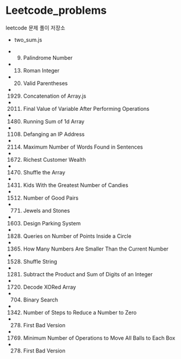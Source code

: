 # Leetcode_problems

leetcode 문제 풀이 저장소

- two_sum.js

- 9. Palindrome Number

- 13. Roman Integer

- 20. Valid Parentheses

- 1929. Concatenation of Array.js

- 2011. Final Value of Variable After Performing Operations

- 1480. Running Sum of 1d Array

- 1108. Defanging an IP Address

- 2114. Maximum Number of Words Found in Sentences

- 1672. Richest Customer Wealth

- 1470. Shuffle the Array

- 1431. Kids With the Greatest Number of Candies

- 1512. Number of Good Pairs

- 771. Jewels and Stones

- 1603. Design Parking System

- 1828. Queries on Number of Points Inside a Circle

- 1365. How Many Numbers Are Smaller Than the Current Number

- 1528. Shuffle String

- 1281. Subtract the Product and Sum of Digits of an Integer

- 1720. Decode XORed Array

- 704. Binary Search

- 1342. Number of Steps to Reduce a Number to Zero

- 278. First Bad Version

- 1769. Minimum Number of Operations to Move All Balls to Each Box

- 278. First Bad Version
